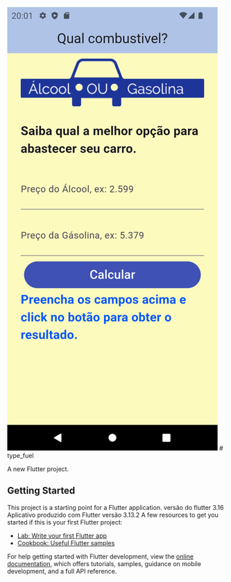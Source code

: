<img src="https://raw.githubusercontent.com/johnannysker/Type-Fuel/main/assets/Tela%20do%20app/Tela_app.png"/>
# type_fuel

A new Flutter project.

## Getting Started

This project is a starting point for a Flutter application.
versão do flutter 3.16
Aplicativo produzido com Flutter versão 3.13.2
A few resources to get you started if this is your first Flutter project:

- [Lab: Write your first Flutter app](https://docs.flutter.dev/get-started/codelab)
- [Cookbook: Useful Flutter samples](https://docs.flutter.dev/cookbook)

For help getting started with Flutter development, view the
[online documentation](https://docs.flutter.dev/), which offers tutorials,
samples, guidance on mobile development, and a full API reference.
